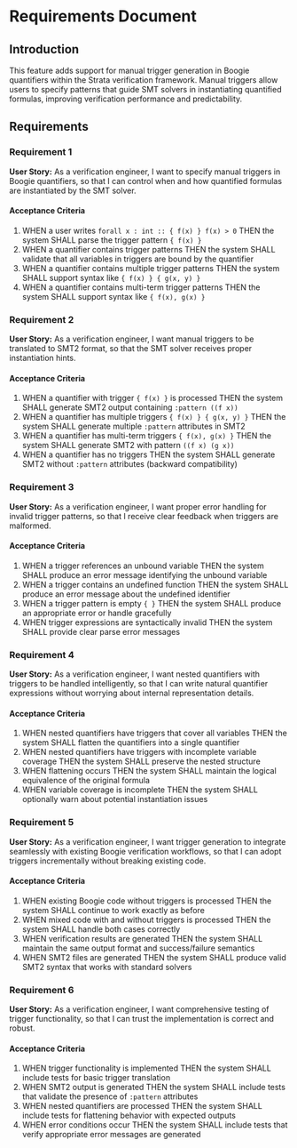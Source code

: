 # Requirements Document

## Introduction

This feature adds support for manual trigger generation in Boogie quantifiers within the Strata verification framework. Manual triggers allow users to specify patterns that guide SMT solvers in instantiating quantified formulas, improving verification performance and predictability.

## Requirements

### Requirement 1

**User Story:** As a verification engineer, I want to specify manual triggers in Boogie quantifiers, so that I can control when and how quantified formulas are instantiated by the SMT solver.

#### Acceptance Criteria

1. WHEN a user writes `forall x : int :: { f(x) } f(x) > 0` THEN the system SHALL parse the trigger pattern `{ f(x) }`
2. WHEN a quantifier contains trigger patterns THEN the system SHALL validate that all variables in triggers are bound by the quantifier
3. WHEN a quantifier contains multiple trigger patterns THEN the system SHALL support syntax like `{ f(x) } { g(x, y) }`
4. WHEN a quantifier contains multi-term trigger patterns THEN the system SHALL support syntax like `{ f(x), g(x) }`

### Requirement 2

**User Story:** As a verification engineer, I want manual triggers to be translated to SMT2 format, so that the SMT solver receives proper instantiation hints.

#### Acceptance Criteria

1. WHEN a quantifier with trigger `{ f(x) }` is processed THEN the system SHALL generate SMT2 output containing `:pattern ((f x))`
2. WHEN a quantifier has multiple triggers `{ f(x) } { g(x, y) }` THEN the system SHALL generate multiple `:pattern` attributes in SMT2
3. WHEN a quantifier has multi-term triggers `{ f(x), g(x) }` THEN the system SHALL generate SMT2 with pattern `((f x) (g x))`
4. WHEN a quantifier has no triggers THEN the system SHALL generate SMT2 without `:pattern` attributes (backward compatibility)

### Requirement 3

**User Story:** As a verification engineer, I want proper error handling for invalid trigger patterns, so that I receive clear feedback when triggers are malformed.

#### Acceptance Criteria

1. WHEN a trigger references an unbound variable THEN the system SHALL produce an error message identifying the unbound variable
2. WHEN a trigger contains an undefined function THEN the system SHALL produce an error message about the undefined identifier
3. WHEN a trigger pattern is empty `{ }` THEN the system SHALL produce an appropriate error or handle gracefully
4. WHEN trigger expressions are syntactically invalid THEN the system SHALL provide clear parse error messages

### Requirement 4

**User Story:** As a verification engineer, I want nested quantifiers with triggers to be handled intelligently, so that I can write natural quantifier expressions without worrying about internal representation details.

#### Acceptance Criteria

1. WHEN nested quantifiers have triggers that cover all variables THEN the system SHALL flatten the quantifiers into a single quantifier
2. WHEN nested quantifiers have triggers with incomplete variable coverage THEN the system SHALL preserve the nested structure
3. WHEN flattening occurs THEN the system SHALL maintain the logical equivalence of the original formula
4. WHEN variable coverage is incomplete THEN the system SHALL optionally warn about potential instantiation issues

### Requirement 5

**User Story:** As a verification engineer, I want trigger generation to integrate seamlessly with existing Boogie verification workflows, so that I can adopt triggers incrementally without breaking existing code.

#### Acceptance Criteria

1. WHEN existing Boogie code without triggers is processed THEN the system SHALL continue to work exactly as before
2. WHEN mixed code with and without triggers is processed THEN the system SHALL handle both cases correctly
3. WHEN verification results are generated THEN the system SHALL maintain the same output format and success/failure semantics
4. WHEN SMT2 files are generated THEN the system SHALL produce valid SMT2 syntax that works with standard solvers

### Requirement 6

**User Story:** As a verification engineer, I want comprehensive testing of trigger functionality, so that I can trust the implementation is correct and robust.

#### Acceptance Criteria

1. WHEN trigger functionality is implemented THEN the system SHALL include tests for basic trigger translation
2. WHEN SMT2 output is generated THEN the system SHALL include tests that validate the presence of `:pattern` attributes
3. WHEN nested quantifiers are processed THEN the system SHALL include tests for flattening behavior with expected outputs
4. WHEN error conditions occur THEN the system SHALL include tests that verify appropriate error messages are generated